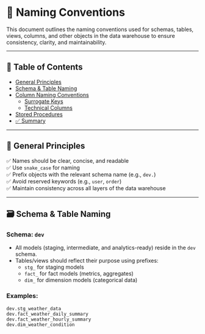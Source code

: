 # 📝 Naming Conventions

This document outlines the naming conventions used for schemas, tables, views, columns, and other objects in the data warehouse to ensure consistency, clarity, and maintainability.

---

## 📄 Table of Contents
- [General Principles](#general-principles)
- [Schema & Table Naming](#schema--table-naming)
- [Column Naming Conventions](#column-naming-conventions)
  - [Surrogate Keys](#surrogate-keys)
  - [Technical Columns](#technical-columns)
- [Stored Procedures](#stored-procedures)
- [✅ Summary](#-summary)

---

## 🧭 General Principles

✅ Names should be clear, concise, and readable  
✅ Use `snake_case` for naming  
✅ Prefix objects with the relevant schema name (e.g., `dev.`)  
✅ Avoid reserved keywords (e.g., `user`, `order`)  
✅ Maintain consistency across all layers of the data warehouse  

---

## 🗃️ Schema & Table Naming

### Schema: `dev`

- All models (staging, intermediate, and analytics-ready) reside in the `dev` schema.
- Tables/views should reflect their purpose using prefixes:
  - `stg_` for staging models
  - `fact_` for fact models (metrics, aggregates)
  - `dim_` for dimension models (categorical data)

### Examples:

```text
dev.stg_weather_data
dev.fact_weather_daily_summary
dev.fact_weather_hourly_summary
dev.dim_weather_condition